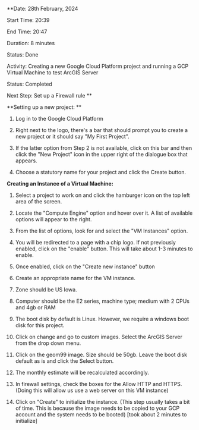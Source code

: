 **Date: 28th February, 2024 

Start Time: 20:39

End Time: 20:47

Duration: 8 minutes 

Status: Done 

Activity: Creating a new Google Cloud Platform project and running a GCP Virtual Machine to test ArcGIS Server 

Status: Completed 

Next Step: Set up a Firewall rule **

 

**Setting up a new project: **

1. Log in to the Google Cloud Platform 

2. Right next to the logo, there's a bar that should prompt you to create a new project or it should say "My First Project". 

3. If the latter option from Step 2 is not available, click on this bar and then click the "New Project" icon in the upper right of the dialogue box that appears. 

4. Choose a statutory name for your project and click the Create button. 

 

**Creating an Instance of a Virtual Machine:** 

1. Select a project to work on and click the hamburger icon on the top left area of the screen. 

2. Locate the "Compute Engine" option and hover over it. A list of available options will appear to the right. 

3. From the list of options, look for and select the "VM Instances" option. 

4. You will be redirected to a page with a chip logo. If not previously enabled, click on the "enable" button. This will take about 1-3 minutes to enable. 

5. Once enabled, click on the "Create new instance" button 

6. Create an appropriate name for the VM instance. 

7. Zone should be US Iowa. 

8. Computer should be the E2 series, machine type; medium with 2 CPUs and 4gb or RAM 

9. The boot disk by default is Linux. However, we require a windows boot disk for this project. 

10. Click on change and go to custom images. Select the ArcGIS Server from the drop down menu. 

11. Click on the geom99 image. Size should be 50gb. Leave the boot disk default as is and click the Select button. 

12. The monthly estimate will be recalculated accordingly. 

13. In firewall settings, check the boxes for the Allow HTTP and HTTPS. (Doing this will allow us use a web server on this VM instance) 

14. Click on "Create" to initialize the instance. (This step usually takes a bit of time. This is because the image needs to be copied to your GCP account and the system needs to be booted) [took about 2 minutes to initialize] 

 
